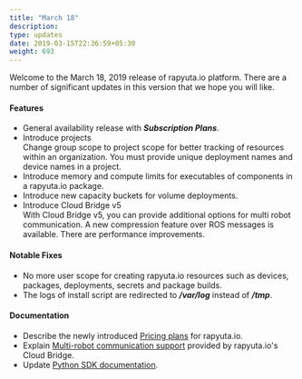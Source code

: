 ```yaml
---
title: "March 18"
description:
type: updates
date: 2019-03-15T22:36:59+05:30
weight: 693
---
```

Welcome to the March 18, 2019 release of rapyuta.io platform. There are a
number of significant updates in this version that we hope you will like.

#### Features

* General availability release with ***Subscription Plans***.
* Introduce projects    
  Change group scope to project scope for better tracking of resources
  within an organization. You must provide unique deployment names and
  device names in a project.
* Introduce memory and compute limits for executables of components
  in a rapyuta.io package.
* Introduce new capacity buckets for volume deployments.
* Introduce Cloud Bridge v5    
  With Cloud Bridge v5, you can provide additional options for multi
  robot communication. A new compression feature over ROS messages is
  available. There are performance improvements.

#### Notable Fixes

* No more user scope for creating rapyuta.io resources such as devices,
  packages, deployments, secrets and package builds.
* The logs of install script are redirected to ***/var/log*** instead
  of ***/tmp***.

#### Documentation

* Describe the newly introduced [Pricing plans](/pricing/) for rapyuta.io.
* Explain [Multi-robot communication support](/core-concepts/network-layout-communication/multi-robot-communication/) provided by rapyuta.io's Cloud Bridge.
* Update [Python SDK documentation](/python-sdk/introduction/).